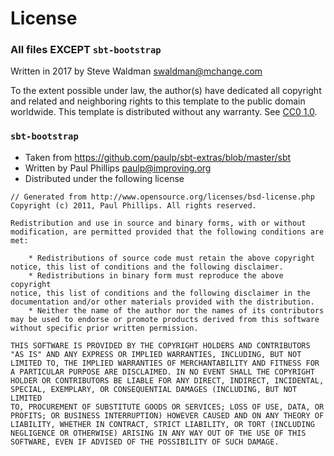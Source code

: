 # License

### All files EXCEPT `sbt-bootstrap`

Written in 2017 by Steve Waldman <swaldman@mchange.com>

To the extent possible under law, the author(s) have dedicated all copyright and related
and neighboring rights to this template to the public domain worldwide.
This template is distributed without any warranty. See [CC0 1.0](http://creativecommons.org/publicdomain/zero/1.0/).

### `sbt-bootstrap`

- Taken from https://github.com/paulp/sbt-extras/blob/master/sbt
- Written by Paul Phillips <paulp@improving.org>
- Distributed under the following license
```
// Generated from http://www.opensource.org/licenses/bsd-license.php
Copyright (c) 2011, Paul Phillips. All rights reserved.

Redistribution and use in source and binary forms, with or without
modification, are permitted provided that the following conditions are
met:

    * Redistributions of source code must retain the above copyright
notice, this list of conditions and the following disclaimer.
    * Redistributions in binary form must reproduce the above copyright
notice, this list of conditions and the following disclaimer in the
documentation and/or other materials provided with the distribution.
    * Neither the name of the author nor the names of its contributors
may be used to endorse or promote products derived from this software
without specific prior written permission.

THIS SOFTWARE IS PROVIDED BY THE COPYRIGHT HOLDERS AND CONTRIBUTORS
"AS IS" AND ANY EXPRESS OR IMPLIED WARRANTIES, INCLUDING, BUT NOT
LIMITED TO, THE IMPLIED WARRANTIES OF MERCHANTABILITY AND FITNESS FOR
A PARTICULAR PURPOSE ARE DISCLAIMED. IN NO EVENT SHALL THE COPYRIGHT
HOLDER OR CONTRIBUTORS BE LIABLE FOR ANY DIRECT, INDIRECT, INCIDENTAL,
SPECIAL, EXEMPLARY, OR CONSEQUENTIAL DAMAGES (INCLUDING, BUT NOT LIMITED
TO, PROCUREMENT OF SUBSTITUTE GOODS OR SERVICES; LOSS OF USE, DATA, OR
PROFITS; OR BUSINESS INTERRUPTION) HOWEVER CAUSED AND ON ANY THEORY OF
LIABILITY, WHETHER IN CONTRACT, STRICT LIABILITY, OR TORT (INCLUDING
NEGLIGENCE OR OTHERWISE) ARISING IN ANY WAY OUT OF THE USE OF THIS
SOFTWARE, EVEN IF ADVISED OF THE POSSIBILITY OF SUCH DAMAGE.
```
